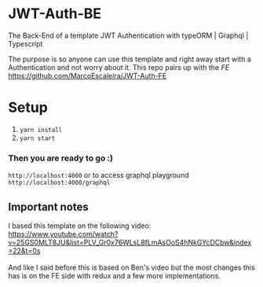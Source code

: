 # JWT-Auth-BE
The Back-End of a template JWT Authentication with typeORM | Graphql | Typescript

The purpose is so anyone can use this template and right away start with a Authentication and not worry about it. This repo pairs up with the *FE* https://github.com/MarcoEscaleira/JWT-Auth-FE

# Setup

 1. `yarn install`
 2. `yarn start`

### Then you are ready to  go :) 

  `http://localhost:4000` or to access graphql playground `http://localhost:4000/graphql`
  
  
## Important notes
I based this template on the following video: https://www.youtube.com/watch?v=25GS0MLT8JU&list=PLV_Gr0x76WLsL8fLmAsOoS4hNkGYcDCbw&index=22&t=0s
<br/><br/>
And like I said before this is based on Ben's video but the most changes this has is on the FE side with redux and a few more implementations.
